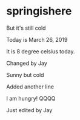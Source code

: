# springishere
But it's still cold

Today is March 26, 2019

It is 8 degree celsius today.

Changed by Jay

Sunny but cold

Added another line

I am hungry!
QQQQ

Just edited by Jay
